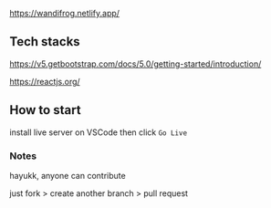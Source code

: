 https://wandifrog.netlify.app/

## Tech stacks

https://v5.getbootstrap.com/docs/5.0/getting-started/introduction/

https://reactjs.org/

## How to start

install live server on VSCode then click `Go Live`

### Notes
hayukk, anyone can contribute

just fork > create another branch > pull request
